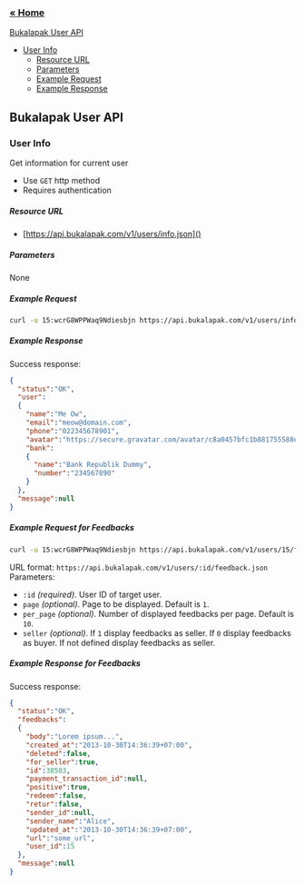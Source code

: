 ### [&laquo; Home](README.md)

[Bukalapak User API](#bukalapak-user-api)
- [User Info](#user-info)
    - [Resource URL](#resource-url)
    - [Parameters](#parameters)
    - [Example Request](#example-request)
    - [Example Response](#example-response)

## Bukalapak User API

### User Info
Get information for current user
+ Use `GET` http method
+ Requires authentication

##### Resource URL
+ [https://api.bukalapak.com/v1/users/info.json]()

##### Parameters
None

##### Example Request
````sh
curl -u 15:wcrG8WPPWaq9Ndiesbjn https://api.bukalapak.com/v1/users/info.json

````

##### Example Response
Success response:
````json
{
  "status":"OK",
  "user":
  {
    "name":"Me Ow",
    "email":"meow@domain.com",
    "phone":"022345678901",
    "avatar":"https://secure.gravatar.com/avatar/c8a0457bfc1b881755588e05a6ce55f0?s=50",
    "bank":
    {
      "name":"Bank Republik Dummy",
      "number":"234567890"
    }
  },
  "message":null
} 
````

##### Example Request for Feedbacks
````sh
curl -u 15:wcrG8WPPWaq9Ndiesbjn https://api.bukalapak.com/v1/users/15/feedback.json?page=2&per_page=5&seller=1

````

URL format: `https://api.bukalapak.com/v1/users/:id/feedback.json`
Parameters:
+ `:id` *(required)*. User ID of target user.
+ `page` *(optional)*. Page to be displayed. Default is `1`.
+ `per_page` *(optional)*. Number of displayed feedbacks per page. Default is `10`.
+ `seller` *(optional)*. If `1` display feedbacks as seller. If `0` display feedbacks as buyer. If not defined display feedbacks as seller.

##### Example Response for Feedbacks
Success response:
````json
{
  "status":"OK",
  "feedbacks":
  {
    "body":"Lorem ipsum...",
    "created_at":"2013-10-30T14:36:39+07:00",
    "deleted":false,
    "for_seller":true,
    "id":38503,
    "payment_transaction_id":null,
    "positive":true,
    "redeem":false,
    "retur":false,
    "sender_id":null,
    "sender_name":"Alice",
    "updated_at":"2013-10-30T14:36:39+07:00",
    "url":"some_url",
    "user_id":15
  },
  "message":null
} 
````
